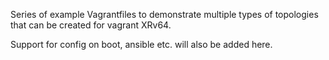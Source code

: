 Series of example Vagrantfiles to demonstrate multiple types of
topologies that can be created for vagrant XRv64.

Support for config on boot, ansible etc. will also be added here.
